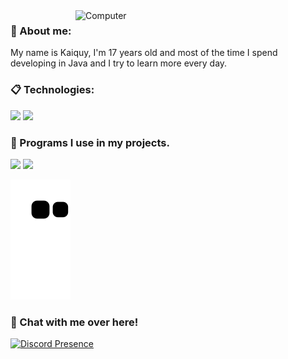

<img src="https://i2.wp.com/allhtaccess.info/wp-content/uploads/2018/03/programming.gif?fit=1281%2C716&ssl=1" min-width="200px" max-width="200px" width="400px" align="right" alt="Computer">

### 🎩 About me:

My name is Kaiquy, I'm 17 years old and most of the time
I spend developing in Java
and I try to learn more every day.

### :clipboard: Technologies:

<code><img height="30" src="https://img.shields.io/badge/Java-007396?style=for-the-badge&logo=java&logoColor=white"></code>
<code><img height="30" src="https://img.shields.io/badge/MySQL-007396?style=for-the-badge&logo=java&logoColor=white"></code>

### 🚀 Programs I use in my projects.

<code><img height="30" src="https://img.shields.io/badge/IntelliJ-black?style=for-the-badge&logo=intellij-idea&logoColor=white"></code>
<code><img height="30" src="https://img.shields.io/badge/GitHub_Desktop-gray?style=for-the-badge&logo=github&logoColor=purple"></code>
 
 
![Snake animation](https://github.com/rafaballerini/rafaballerini/blob/output/github-contribution-grid-snake.svg)

### 🍷 Chat with me over here!
[![Discord Presence](https://lanyard.cnrad.dev/api/1062171838823792660)](https://discord.com/users/1062171838823792660)
